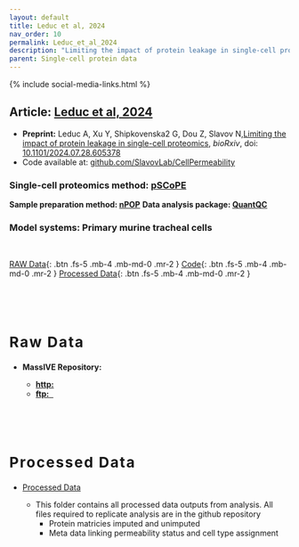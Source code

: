 ```yaml
---
layout: default
title: Leduc et al, 2024
nav_order: 10
permalink: Leduc_et_al_2024
description: "Limiting the impact of protein leakage in single-cell proteomics | Slavov Laboratory"
parent: Single-cell protein data
---
```

{% include social-media-links.html %}


## Article: [Leduc et al, 2024](https://doi.org/10.1101/2024.07.28.605378)
<!-- **Peer reviewed article:** -->
* **Preprint:** Leduc A, Xu Y, Shipkovenska2 G, Dou Z, Slavov N,[Limiting the impact of protein leakage in single-cell proteomics](https://www.biorxiv.org/content/10.1101/2024.07.28.605378v1), *bioRxiv*, doi: [10.1101/2024.07.28.605378](https://doi.org/10.1101/2024.07.28.605378)
* Code available at: [github.com/SlavovLab/CellPermeability](https://github.com/SlavovLab/CellPermeability)



### Single-cell proteomics method: [pSCoPE](https://scp.slavovlab.net/pSCoPE)
**Sample preparation method: [nPOP](https://scp.slavovlab.net/nPOP)**
**Data analysis package: [QuantQC](QuantQC)**


### Model systems: Primary murine tracheal cells


&nbsp;

[RAW Data](#raw_data){: .btn .fs-5 .mb-4 .mb-md-0 .mr-2 }
[Code](https://github.com/SlavovLab/CellPermeability){: .btn .fs-5 .mb-4 .mb-md-0 .mr-2 }
[Processed Data](#proc_data){: .btn .fs-5 .mb-4 .mb-md-0 .mr-2 }



   &nbsp;

   &nbsp;


<h2 style="letter-spacing: 2px; font-size: 26px;" id="raw_data" >Raw Data</h2>

* **MassIVE Repository:**
  - [**http:**  ](https://massive.ucsd.edu/ProteoSAFe/dataset.jsp?task=07854c840e434781a5e471a550ea49fe)
  - [**ftp:** &nbsp; ](ftp://massive.ucsd.edu/v07/MSV000094790/)


  &nbsp;

  &nbsp;

<h2 style="letter-spacing: 2px; font-size: 26px;" id="proc_data" >Processed Data</h2>

* [Processed Data](https://drive.google.com/drive/folders/1IW3An_b7vKpfDbanjT2XqSt1mz0N6VUX)
   - This folder contains all processed data outputs from analysis. All files required to replicate analysis are in the github repository
      - Protein matricies imputed and unimputed
      - Meta data linking permeability status and cell type assignment



   &nbsp;

   &nbsp;



&nbsp;

&nbsp;


&nbsp;

&nbsp;

&nbsp;

&nbsp;

&nbsp;

&nbsp;

&nbsp;

&nbsp;

&nbsp;

&nbsp;

&nbsp;

&nbsp;

&nbsp;
